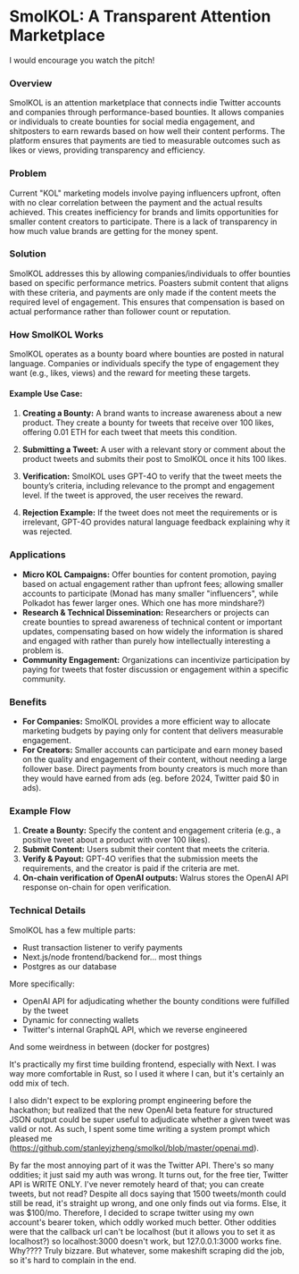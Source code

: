 # SmolKOL: A Transparent Attention Marketplace

I would encourage you watch the pitch!

### Overview

SmolKOL is an attention marketplace that connects indie Twitter accounts and companies through performance-based bounties. It allows companies or individuals to create bounties for social media engagement, and shitposters to earn rewards based on how well their content performs. The platform ensures that payments are tied to measurable outcomes such as likes or views, providing transparency and efficiency.

### Problem

Current "KOL" marketing models involve paying influencers upfront, often with no clear correlation between the payment and the actual results achieved. This creates inefficiency for brands and limits opportunities for smaller content creators to participate. There is a lack of transparency in how much value brands are getting for the money spent.

### Solution

SmolKOL addresses this by allowing companies/individuals to offer bounties based on specific performance metrics. Poasters submit content that aligns with these criteria, and payments are only made if the content meets the required level of engagement. This ensures that compensation is based on actual performance rather than follower count or reputation.

### How SmolKOL Works

SmolKOL operates as a bounty board where bounties are posted in natural language. Companies or individuals specify the type of engagement they want (e.g., likes, views) and the reward for meeting these targets.

#### Example Use Case:

1. **Creating a Bounty:** A brand wants to increase awareness about a new product. They create a bounty for tweets that receive over 100 likes, offering 0.01 ETH for each tweet that meets this condition.

2. **Submitting a Tweet:** A user with a relevant story or comment about the product tweets and submits their post to SmolKOL once it hits 100 likes.

3. **Verification:** SmolKOL uses GPT-4O to verify that the tweet meets the bounty’s criteria, including relevance to the prompt and engagement level. If the tweet is approved, the user receives the reward.

4. **Rejection Example:** If the tweet does not meet the requirements or is irrelevant, GPT-4O provides natural language feedback explaining why it was rejected.


### Applications

- **Micro KOL Campaigns:** Offer bounties for content promotion, paying based on actual engagement rather than upfront fees; allowing smaller accounts to participate (Monad has many smaller "influencers", while Polkadot has fewer larger ones. Which one has more mindshare?)
- **Research & Technical Dissemination:** Researchers or projects can create bounties to spread awareness of technical content or important updates, compensating based on how widely the information is shared and engaged with rather than purely how intellectually interesting a problem is.
- **Community Engagement:** Organizations can incentivize participation by paying for tweets that foster discussion or engagement within a specific community.

### Benefits

- **For Companies:** SmolKOL provides a more efficient way to allocate marketing budgets by paying only for content that delivers measurable engagement.
- **For Creators:** Smaller accounts can participate and earn money based on the quality and engagement of their content, without needing a large follower base. Direct payments from bounty creators is much more than they would have earned from ads (eg. before 2024, Twitter paid $0 in ads).

### Example Flow

1. **Create a Bounty:** Specify the content and engagement criteria (e.g., a positive tweet about a product with over 100 likes).
2. **Submit Content:** Users submit their content that meets the criteria.
3. **Verify & Payout:** GPT-4O verifies that the submission meets the requirements, and the creator is paid if the criteria are met.
4. **On-chain verification of OpenAI outputs:** Walrus stores the OpenAI API response on-chain for open verification.

### Technical Details
SmolKOL has a few multiple parts:
- Rust transaction listener to verify payments
- Next.js/node frontend/backend for... most things
- Postgres as our database

More specifically:
- OpenAI API for adjudicating whether the bounty conditions were fulfilled by the tweet
- Dynamic for connecting wallets
- Twitter's internal GraphQL API, which we reverse engineered

And some weirdness in between (docker for postgres)

It's practically my first time building frontend, especially with Next. I was way more comfortable in Rust, so I used it where I can, but it's certainly an odd mix of tech.

I also didn't expect to be exploring prompt engineering before the hackathon; but realized that the new OpenAI beta feature for structured JSON output could be super useful to adjudicate whether a given tweet was valid or not. As such, I spent some time writing a system prompt which pleased me (https://github.com/stanleyjzheng/smolkol/blob/master/openai.md).

By far the most annoying part of it was the Twitter API. There's so many oddities; it just said my auth was wrong. It turns out, for the free tier, Twitter API is WRITE ONLY. I've never remotely heard of that; you can create tweets, but not read? Despite all docs saying that 1500 tweets/month could still be read, it's straight up wrong, and one only finds out via forms. Else, it was $100/mo. Therefore, I decided to scrape twitter using my own account's bearer token, which oddly worked much better. Other oddities were that the callback url can't be localhost (but it allows you to set it as localhost?) so localhost:3000 doesn't work, but 127.0.0.1:3000 works fine. Why???? Truly bizzare. But whatever, some makeshift scraping did the job, so it's hard to complain in the end.
